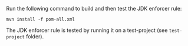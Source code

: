 Run the following command to build and then test the JDK enforcer rule:

    mvn install -f pom-all.xml

The JDK enforcer rule is tested by running it on a test-project (see `test-project` folder).
